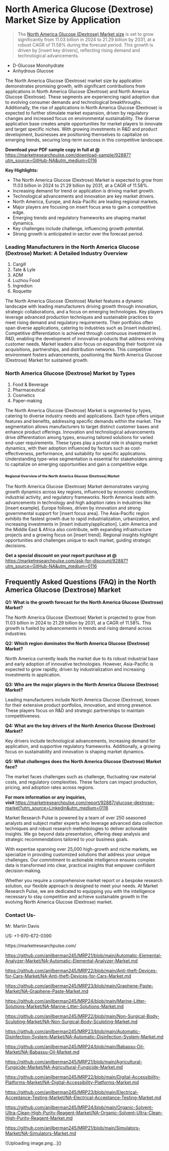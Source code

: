 <h1>North America Glucose (Dextrose) Market&nbsp;Size by Application</h1><blockquote><p>The <a href="https://marketresearchpulse.com/download-sample/92887?utm_source=GitHub-NA&amp;utm_medium=0116">North America Glucose (Dextrose) Market size</a> is set to grow significantly from 11.03 billion in 2024 to 21.29 billion by 2031, at a robust CAGR of 11.58% during the forecast period. This growth is driven by [insert key drivers], reflecting rising demand and technological advancements.</p></blockquote><ul><li>D-Glucose Monohydrate<li> Anhydrous Glucose</li></ul><p>The North America Glucose (Dextrose) market size by application demonstrates promising growth, with significant contributions from applications in North America Glucose (Dextrose) and North America Glucose (Dextrose). These segments are experiencing rapid adoption due to evolving consumer demands and technological breakthroughs. Additionally, the rise of applications in North America Glucose (Dextrose) is expected to further stimulate market expansion, driven by regulatory changes and increased focus on environmental sustainability. The diverse application base creates ample opportunities for market players to innovate and target specific niches. With growing investments in R&D and product development, businesses are positioning themselves to capitalize on emerging trends, securing long-term success in this competitive landscape.</p><p><strong>Download your PDF sample copy in full at @ </strong><a href="https://marketresearchpulse.com/download-sample/92887?utm_source=GitHub-NA&amp;utm_medium=0116">https://marketresearchpulse.com/download-sample/92887?utm_source=GitHub-NA&amp;utm_medium=0116</a></p><p><strong>Key Highlights: </strong></p><ul><li>The North America Glucose (Dextrose) Market is expected to grow from 11.03 billion in 2024 to 21.29 billion by 2031, at a CAGR of 11.58%.</li><li>Increasing demand for trend or application is driving market growth.</li><li>Technological advancements and innovation are key market drivers.</li><li>North America, Europe, and Asia-Pacific are leading regional markets.</li><li>Major players are focusing on insert focus area to gain a competitive edge.</li><li>Emerging trends and regulatory frameworks are shaping market dynamics.</li><li>Key challenges include challenge, influencing growth potential.</li><li>Strong growth is anticipated in sector over the forecast period.</li></ul><h3>Leading Manufacturers in the North America Glucose (Dextrose) Market: A Detailed Industry Overview</h3><ol><li>Cargill</li><li>Tate & Lyle</li><li>ADM</li><li>Luzhou Food</li><li>Ingredion</li><li>Roquette</li></ol><div class="flex max-w-full flex-col flex-grow"><div class="min-h-8 text-message flex w-full flex-col items-end gap-2 whitespace-normal break-words [.text-message+&amp;]:mt-5" dir="auto" data-message-author-role="assistant" data-message-id="fd8432e4-4910-450d-b182-61b7bfb0a01f" data-message-model-slug="gpt-4o"><div class="flex w-full flex-col gap-1 empty:hidden first:pt-[3px]"><div class="markdown prose w-full break-words dark:prose-invert light"><p>The North America Glucose (Dextrose) Market features a dynamic landscape with leading manufacturers driving growth through innovation, strategic collaborations, and a focus on emerging technologies. Key players leverage advanced production techniques and sustainable practices to meet rising demand and regulatory requirements. Their portfolios often span diverse applications, catering to industries such as [insert industries]. Competitive differentiation is achieved through continuous investment in R&amp;D, enabling the development of innovative products that address evolving customer needs. Market leaders also focus on expanding their footprint via acquisitions, partnerships, and distribution networks. This competitive environment fosters advancements, positioning the North America Glucose (Dextrose) Market for sustained growth.</p></div></div></div></div><h3>North America Glucose (Dextrose) Market by Types</h3><ol><li>Food & Beverage<li> Pharmaceutical<li> Cosmetics<li> Paper-making</li></ol><div class="flex max-w-full flex-col flex-grow"><div class="min-h-8 text-message flex w-full flex-col items-end gap-2 whitespace-normal break-words [.text-message+&amp;]:mt-5" dir="auto" data-message-author-role="assistant" data-message-id="084470be-0bb7-4664-bddf-5156b4f41249" data-message-model-slug="gpt-4o-mini"><div class="flex w-full flex-col gap-1 empty:hidden first:pt-[3px]"><div class="markdown prose w-full break-words dark:prose-invert light"><p>The North America Glucose (Dextrose) Market is segmented by types, catering to diverse industry needs and applications. Each type offers unique features and benefits, addressing specific demands within the market. The segmentation allows manufacturers to target distinct customer bases and enhance product offerings. Innovation and technological advancements drive differentiation among types, ensuring tailored solutions for varied end-user requirements. These types play a pivotal role in shaping market dynamics, with their adoption influenced by factors such as cost-effectiveness, performance, and suitability for specific applications. Understanding type-wise segmentation is essential for stakeholders aiming to capitalize on emerging opportunities and gain a competitive edge.</p></div></div></div></div><h3><span style="font-size: 11px;">Regional Overview of the North America Glucose (Dextrose) Market</span></h3><div class="flex max-w-full flex-col flex-grow"><div class="min-h-8 text-message flex w-full flex-col items-end gap-2 whitespace-normal break-words [.text-message+&amp;]:mt-5" dir="auto" data-message-author-role="assistant" data-message-id="e9038762-ce64-4e30-91c9-9bd413514231" data-message-model-slug="gpt-4o-mini"><div class="flex w-full flex-col gap-1 empty:hidden first:pt-[3px]"><div class="markdown prose w-full break-words dark:prose-invert light"><p>The North America Glucose (Dextrose) Market demonstrates varying growth dynamics across key regions, influenced by economic conditions, industrial activity, and regulatory frameworks. North America leads with advancements in technology and high adoption rates in industries like [insert example]. Europe follows, driven by innovation and strong governmental support for [insert focus area]. The Asia-Pacific region exhibits the fastest growth due to rapid industrialization, urbanization, and increasing investments in [insert industry/application]. Latin America and the Middle East &amp; Africa also contribute, with expanding infrastructure projects and a growing focus on [insert trend]. Regional insights highlight opportunities and challenges unique to each market, guiding strategic decisions.</p></div></div></div></div><p><strong>Get a special discount on your report purchase at @ </strong><a href="https://marketresearchpulse.com/ask-for-discount/92887?utm_source=GitHub-NA&amp;utm_medium=0116">https://marketresearchpulse.com/ask-for-discount/92887?utm_source=GitHub-NA&amp;utm_medium=0116</a></p><h2>Frequently Asked Questions (FAQ) in the North America Glucose (Dextrose) Market</h2><p><strong>Q1: What is the growth forecast for the North America Glucose (Dextrose) Market?</strong></p><p>The North America Glucose (Dextrose) Market is projected to grow from 11.03 billion in 2024 to 21.29 billion by 2031, at a CAGR of 11.58%. This growth is fueled by advancements in trends and rising demand across industries.</p><p><strong>Q2: Which region dominates the North America Glucose (Dextrose) Market?</strong></p><p>North America currently leads the market due to its robust industrial base and early adoption of innovative technologies. However, Asia-Pacific is expected to grow rapidly, driven by industrialization and increasing investments in application.</p><p><strong>Q3: Who are the major players in the North America Glucose (Dextrose) Market?</strong></p><p>Leading manufacturers include North America Glucose (Dextrose), known for their extensive product portfolios, innovation, and strong presence. These players focus on R&amp;D and strategic partnerships to maintain competitiveness.</p><p><strong>Q4: What are the key drivers of the North America Glucose (Dextrose) Market?</strong></p><p>Key drivers include technological advancements, increasing demand for application, and supportive regulatory frameworks. Additionally, a growing focus on sustainability and innovation is shaping market dynamics.</p><p><strong>Q5: What challenges does the North America Glucose (Dextrose) Market face?</strong></p><p>The market faces challenges such as challenge, fluctuating raw material costs, and regulatory complexities. These factors can impact production, pricing, and adoption rates across regions.</p><p><strong>For more information or any inquiries, visit&nbsp;</strong><a href="https://marketresearchpulse.com/report/92887/glucose-dextrose-market?utm_source=Linkedin&utm_medium=0116">https://marketresearchpulse.com/report/92887/glucose-dextrose-market?utm_source=Linkedin&utm_medium=0116</a></p><p>Market Research Pulse is powered by a team of over 250 seasoned analysts and subject matter experts who leverage advanced data collection techniques and robust research methodologies to deliver actionable insights. We go beyond data presentation, offering deep analysis and strategic recommendations tailored to your business goals.</p><p>With expertise spanning over 25,000 high-growth and niche markets, we specialize in providing customized solutions that address your unique challenges. Our commitment to actionable intelligence ensures complex data is transformed into clear, practical insights that empower confident decision-making.</p><p>Whether you require a comprehensive market report or a bespoke research solution, our flexible approach is designed to meet your needs. At Market Research Pulse, we are dedicated to equipping you with the intelligence necessary to stay competitive and achieve sustainable growth in the evolving North America Glucose (Dextrose) market.</p><h3><strong>Contact Us-</strong></h3><p>Mr. Martin Davis</p><p>US: +1-970-672-0390</p><p>https://marketresearchpulse.com/</p><p><a href="https://github.com/anilberman245/MRP21/blob/main/Automatic-Elemental-Analyzer-Market/NA-Automatic-Elemental-Analyzer-Market.md">https://github.com/anilberman245/MRP21/blob/main/Automatic-Elemental-Analyzer-Market/NA-Automatic-Elemental-Analyzer-Market.md</a></p><p><a href="https://github.com/anilberman245/MRP22/blob/main/Anti-theft-Devices-for-Cars-Market/NA-Anti-theft-Devices-for-Cars-Market.md">https://github.com/anilberman245/MRP22/blob/main/Anti-theft-Devices-for-Cars-Market/NA-Anti-theft-Devices-for-Cars-Market.md</a></p><p><a href="https://github.com/anilberman245/MRP23/blob/main/Graphene-Paste-Market/NA-Graphene-Paste-Market.md">https://github.com/anilberman245/MRP23/blob/main/Graphene-Paste-Market/NA-Graphene-Paste-Market.md</a></p><p><a href="https://github.com/anilberman245/MRP24/blob/main/Marine-Litter-Solutions-Market/NA-Marine-Litter-Solutions-Market.md">https://github.com/anilberman245/MRP24/blob/main/Marine-Litter-Solutions-Market/NA-Marine-Litter-Solutions-Market.md</a></p><p><a href="https://github.com/anilberman245/MRP22/blob/main/Non-Surgical-Body-Sculpting-Market/NA-Non-Surgical-Body-Sculpting-Market.md">https://github.com/anilberman245/MRP22/blob/main/Non-Surgical-Body-Sculpting-Market/NA-Non-Surgical-Body-Sculpting-Market.md</a></p><p><a href="https://github.com/anilberman245/MRP23/blob/main/Automatic-Disinfection-System-Market/NA-Automatic-Disinfection-System-Market.md">https://github.com/anilberman245/MRP23/blob/main/Automatic-Disinfection-System-Market/NA-Automatic-Disinfection-System-Market.md</a></p><p><a href="https://github.com/anilberman245/MRP24/blob/main/Babassu-Oil-Market/NA-Babassu-Oil-Market.md">https://github.com/anilberman245/MRP24/blob/main/Babassu-Oil-Market/NA-Babassu-Oil-Market.md</a></p><p><a href="https://github.com/anilberman245/MRP21/blob/main/Agricultural-Fungicide-Market/NA-Agricultural-Fungicide-Market.md">https://github.com/anilberman245/MRP21/blob/main/Agricultural-Fungicide-Market/NA-Agricultural-Fungicide-Market.md</a></p><p><a href="https://github.com/anilberman245/MRP22/blob/main/Digital-Accessibility-Platforms-Market/NA-Digital-Accessibility-Platforms-Market.md">https://github.com/anilberman245/MRP22/blob/main/Digital-Accessibility-Platforms-Market/NA-Digital-Accessibility-Platforms-Market.md</a></p><p><a href="https://github.com/anilberman245/MRP23/blob/main/Electrical-Acceptance-Testing-Market/NA-Electrical-Acceptance-Testing-Market.md">https://github.com/anilberman245/MRP23/blob/main/Electrical-Acceptance-Testing-Market/NA-Electrical-Acceptance-Testing-Market.md</a></p><p><a href="https://github.com/anilberman245/MRP24/blob/main/Organic-Solvent-Ultra-Clean-High-Purity-Reagent-Market/NA-Organic-Solvent-Ultra-Clean-High-Purity-Reagent-Market.md">https://github.com/anilberman245/MRP24/blob/main/Organic-Solvent-Ultra-Clean-High-Purity-Reagent-Market/NA-Organic-Solvent-Ultra-Clean-High-Purity-Reagent-Market.md</a></p><p><a href="https://github.com/anilberman245/MRP21/blob/main/Simulators-Market/NA-Simulators-Market.md">https://github.com/anilberman245/MRP21/blob/main/Simulators-Market/NA-Simulators-Market.md</a></p>
![Uploading image.png…]()
